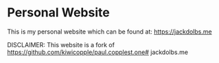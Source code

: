 # Personal Website

This is my personal website which can be found at: https://jackdolbs.me

DISCLAIMER: This website is a fork of https://github.com/kiwicopple/paul.copplest.one# jackdolbs.me
